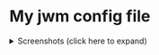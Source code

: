 # My jwm config file


<details>
 
    
<a href="https://imgur.com/a/78V8hyS">Imgur</a>

<summary>Screenshots (click here to expand)</summary>
    <img src="https://i.imgur.com/rTZ6ZDr.png">
    <img src="https://i.imgur.com/rTZ6ZDr.png">
    <img src="https://i.imgur.com/1UHTI59.png">
    <img src="https://i.imgur.com/w6Mfk7o.png">
    <img src="https://i.imgur.com/cHuxSoN.png">

## Features
    
    random smooth gradient wallpaper(on each login)
    menu reloads on login
    made to look like traditional desktop
    tons of underhood config changes

## Working on

    desktop icon
    wallpaper
    desktop right click > add create new
    search menu for apps only

## Tested on Manjaro architect with jwm manger(bare minimum ie cli+lightdm+jwm+netowrk+sound)

## Requirements

    network manager
    
    nautilus
    
    volumeicon
    
    mjwm(build it from https://github.com/chiku/mjwm)
    
    lxpolkit(ie polkit)
    
    libnotifyd
    
    xfce4-power-manager
    
    paprius icon theme

